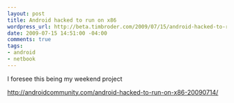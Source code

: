 ```yaml
--- 
layout: post
title: Android hacked to run on x86
wordpress_url: http://beta.timbroder.com/2009/07/15/android-hacked-to-run-on-x86/
date: 2009-07-15 14:51:00 -04:00
comments: true
tags: 
- android
- netbook
---
```

I foresee this being my weekend project

<a href="http://androidcommunity.com/android-hacked-to-run-on-x86-20090714/">http://androidcommunity.com/android-hacked-to-run-on-x86-20090714/</a>

